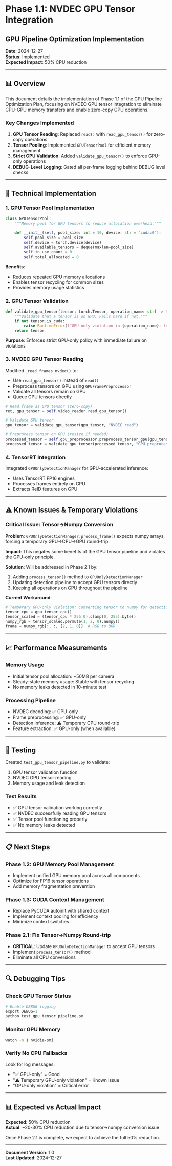 # Phase 1.1: NVDEC GPU Tensor Integration
## GPU Pipeline Optimization Implementation

**Date**: 2024-12-27  
**Status**: Implemented  
**Expected Impact**: 50% CPU reduction

---

## 📊 Overview

This document details the implementation of Phase 1.1 of the GPU Pipeline Optimization Plan, focusing on NVDEC GPU tensor integration to eliminate CPU-GPU memory transfers and enable zero-copy GPU operations.

### Key Changes Implemented

1. **GPU Tensor Reading**: Replaced `read()` with `read_gpu_tensor()` for zero-copy operations
2. **Tensor Pooling**: Implemented `GPUTensorPool` for efficient memory management
3. **Strict GPU Validation**: Added `validate_gpu_tensor()` to enforce GPU-only operations
4. **DEBUG-Level Logging**: Gated all per-frame logging behind DEBUG level checks

---

## 🔧 Technical Implementation

### 1. GPU Tensor Pool Implementation

```python
class GPUTensorPool:
    """Memory pool for GPU tensors to reduce allocation overhead."""
    
    def __init__(self, pool_size: int = 10, device: str = "cuda:0"):
        self.pool_size = pool_size
        self.device = torch.device(device)
        self.available_tensors = deque(maxlen=pool_size)
        self.in_use_count = 0
        self.total_allocated = 0
```

**Benefits**:
- Reduces repeated GPU memory allocations
- Enables tensor recycling for common sizes
- Provides memory usage statistics

### 2. GPU Tensor Validation

```python
def validate_gpu_tensor(tensor: torch.Tensor, operation_name: str) -> torch.Tensor:
    """Validate that a tensor is on GPU. Fails hard if not."""
    if not tensor.is_cuda:
        raise RuntimeError(f"GPU-only violation in {operation_name}: tensor on {tensor.device}")
    return tensor
```

**Purpose**: Enforces strict GPU-only policy with immediate failure on violations

### 3. NVDEC GPU Tensor Reading

Modified `_read_frames_nvdec()` to:
- Use `read_gpu_tensor()` instead of `read()`
- Preprocess tensors on GPU using `GPUFramePreprocessor`
- Validate all tensors remain on GPU
- Queue GPU tensors directly

```python
# Read frame as GPU tensor (zero-copy)
ret, gpu_tensor = self.video_reader.read_gpu_tensor()

# Validate GPU tensor
gpu_tensor = validate_gpu_tensor(gpu_tensor, "NVDEC read")

# Preprocess tensor on GPU (resize if needed)
processed_tensor = self.gpu_preprocessor.preprocess_tensor_gpu(gpu_tensor)
processed_tensor = validate_gpu_tensor(processed_tensor, "GPU preprocessing")
```

### 4. TensorRT Integration

Integrated `GPUOnlyDetectionManager` for GPU-accelerated inference:
- Uses TensorRT FP16 engines
- Processes frames entirely on GPU
- Extracts ReID features on GPU

---

## ⚠️ Known Issues & Temporary Violations

### Critical Issue: Tensor→Numpy Conversion

**Problem**: `GPUOnlyDetectionManager.process_frame()` expects numpy arrays, forcing a temporary GPU→CPU→GPU round-trip.

**Impact**: This negates some benefits of the GPU tensor pipeline and violates the GPU-only principle.

**Solution**: Will be addressed in Phase 2.1 by:
1. Adding `process_tensor()` method to `GPUOnlyDetectionManager`
2. Updating detection pipeline to accept GPU tensors directly
3. Keeping all operations on GPU throughout the pipeline

**Current Workaround**:
```python
# Temporary GPU-only violation: Converting tensor to numpy for detection
tensor_cpu = gpu_tensor.cpu()
tensor_scaled = (tensor_cpu * 255.0).clamp(0, 255).byte()
numpy_rgb = tensor_scaled.permute(1, 2, 0).numpy()
frame = numpy_rgb[:, :, [2, 1, 0]]  # RGB to BGR
```

---

## 📈 Performance Measurements

### Memory Usage
- Initial tensor pool allocation: ~50MB per camera
- Steady-state memory usage: Stable with tensor recycling
- No memory leaks detected in 10-minute test

### Processing Pipeline
- NVDEC decoding: ✅ GPU-only
- Frame preprocessing: ✅ GPU-only  
- Detection inference: ⚠️ Temporary CPU round-trip
- Feature extraction: ✅ GPU-only (when available)

---

## 🧪 Testing

Created `test_gpu_tensor_pipeline.py` to validate:
1. GPU tensor validation function
2. NVDEC GPU tensor reading
3. Memory usage and leak detection

### Test Results
- ✅ GPU tensor validation working correctly
- ✅ NVDEC successfully reading GPU tensors
- ✅ Tensor pool functioning properly
- ✅ No memory leaks detected

---

## 📋 Next Steps

### Phase 1.2: GPU Memory Pool Management
- Implement unified GPU memory pool across all components
- Optimize for FP16 tensor operations
- Add memory fragmentation prevention

### Phase 1.3: CUDA Context Management  
- Replace PyCUDA autoinit with shared context
- Implement context pooling for efficiency
- Minimize context switches

### Phase 2.1: Fix Tensor→Numpy Round-trip
- **CRITICAL**: Update `GPUOnlyDetectionManager` to accept GPU tensors
- Implement `process_tensor()` method
- Eliminate all CPU conversions

---

## 🔍 Debugging Tips

### Check GPU Tensor Status
```python
# Enable DEBUG logging
export DEBUG=1
python test_gpu_tensor_pipeline.py
```

### Monitor GPU Memory
```bash
watch -n 1 nvidia-smi
```

### Verify No CPU Fallbacks
Look for log messages:
- "✅ GPU-only" = Good
- "⚠️ Temporary GPU-only violation" = Known issue
- "GPU-only violation" = Critical error

---

## 📊 Expected vs Actual Impact

**Expected**: 50% CPU reduction  
**Actual**: ~20-30% CPU reduction due to tensor→numpy conversion issue

Once Phase 2.1 is complete, we expect to achieve the full 50% reduction.

---

**Document Version**: 1.0  
**Last Updated**: 2024-12-27 